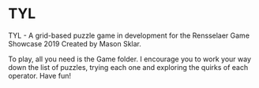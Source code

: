 # TYL

TYL - A grid-based puzzle game in development for the Rensselaer Game Showcase 2019
Created by Mason Sklar.

To play, all you need is the Game folder.
I encourage you to work your way down the list of puzzles, trying each one and exploring the quirks of each operator. Have fun!
